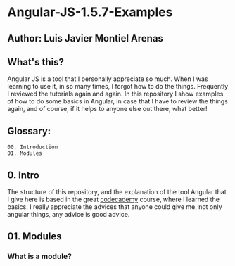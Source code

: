 # Angular-JS-1.5.7-Examples

## Author: Luis Javier Montiel Arenas

## What's this?

Angular JS is  a tool that I personally appreciate so much. When I was learning to use it, in so many times, I forgot how to do the things. Frequently I reviewed the tutorials again and again. In this repository I show examples of how to do some basics in Angular, in case that I have to review the things again, and of course, if it helps to anyone else out there, what better!

## Glossary:
```
00. Introduction
01. Modules
```

##  0. Intro
The structure of this repository, and the explanation of the tool Angular that I give here is based in the great [codecademy](https://www.codecademy.com/learn) course, where I learned the basics.
I really appreciate the advices that anyone could give me, not only angular things, any advice is good advice.

##  01. Modules
### What is a module?